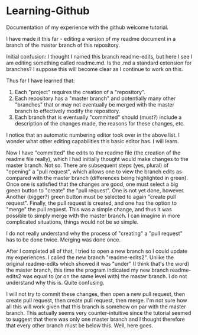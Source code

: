 # Learning-Github
Documentation of my experience with the github welcome tutorial.

I have made it this far - editing a version of my readme document in a branch of the master branch of this repository. 

Initial confusion: I thought I named this branch readme-edits, but here I see I am editing something called readme.md. Is the .md a standard extension for branches? I suppose this will become clear as I continue to work on this.

Thus far I have learned that:
1. Each "project" requires the creation of a "repository".
2. Each repository has a "master branch" and potentially many other "branches" that or may not eventually be merged with the master branch to effectively modify the repository.
3. Each branch that is eventually "committed" should (must?) include a description of the changes made, the reasons for these changes, etc.

I notice that an automatic numbering editor took over in the above list. I wonder what other editing capabilities this basic editor has. I will learn.

Now I have "committed" the edits to the readme file (the creation of the readme file really), which I had initially thought would make changes to the master branch. Not so. There are subsequent steps (yes, plural) of "opening" a "pull request", which allows one to view the branch edits as compared with the master branch (differences being highlighted in green). Once one is satisfied that the changes are good, one must select a big green button to "create" the "pull request". One is not yet done, however. Another (bigger?) green button must be selected to again "create pull request". Finally, the pull request is created, and one has the option to "merge" the pull request. This was a simple change, and thus it was possible to simply merge with the master branch. I can imagine in more complicated situations, things would not be so simple.

I do not really understand why the process of "creating" a "pull request" has to be done twice. Merging was done once.

After I completed all of that, I tried to open a new branch so I could update my experiences. I called the new branch "readme-edits2". Unlike the original readme-edits which showed it was "under" (I think that's the word) the master branch, this time the program indicated my new branch readme-edits2 was equal to (or on the same level with) the master branch. I do not understand why this is. Quite confusing.

I will not try to commit these changes, then open a new pull request, then create pull request, then create pull request, then merge. I'm not sure how all this will work given that this branch is somehow on par with the master branch. This actually seems very counter-intuitive since the tutorial seemed to suggest that there was only one master branch and I thought therefore that every other branch must be below this. Well, here goes.
